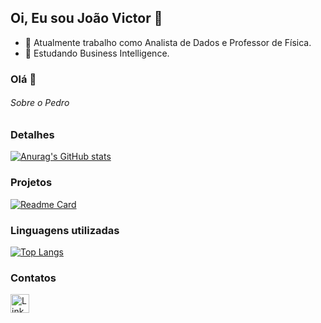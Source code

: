 ## Oi, Eu sou João Victor  👋

- 🔭 Atualmente trabalho como Analista de Dados e Professor de Física.
- 🌱 Estudando Business Intelligence.


### Olá 👋

###### Sobre o Pedro



### Detalhes

[![Anurag's GitHub stats](https://github-readme-stats.vercel.app/api?username=joaov222&show_icons=true&theme=dark)](https://github.com/anuraghazra/github-readme-stats)

### Projetos

[![Readme Card](https://github-readme-stats.vercel.app/api/pin/?username=pedrogithub1406&repo=Cartorioebac.github.io&theme=dark)](https://github.com/anuraghazra/github-readme-stats)


### Linguagens utilizadas

[![Top Langs](https://github-readme-stats.vercel.app/api/top-langs/?username=joaov222&layout=compact)](https://github.com/anuraghazra/github-readme-stats)

### Contatos

[<img src='https://img.shields.io/badge/LinkedIn-0077B5?style=for-the-badge&logo=linkedin&logoColor=white' alt='Linkedin' height='30'>](https://www.linkedin.com/in/pedrobrocaldi/)
